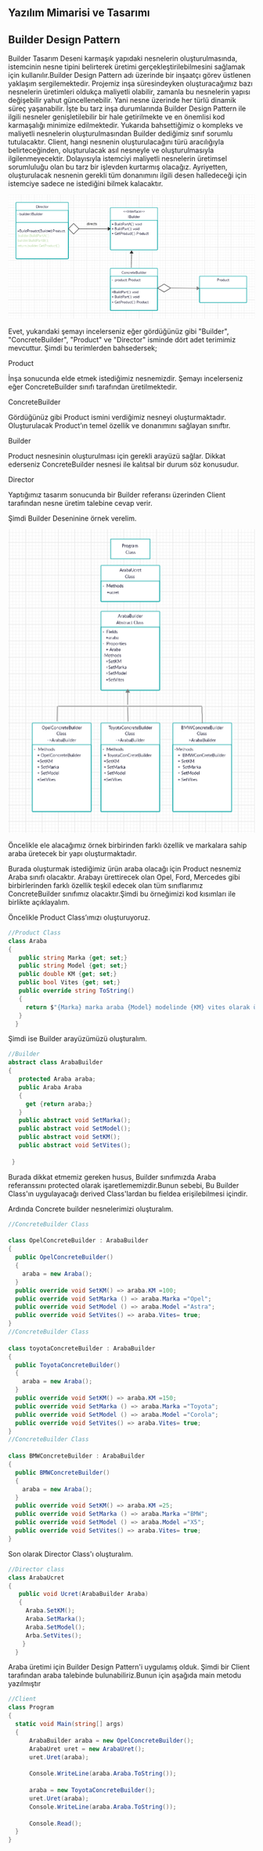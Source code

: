 ## Yazılım Mimarisi ve Tasarımı


## Builder Design Pattern


Builder Tasarım Deseni karmaşık yapıdaki nesnelerin oluşturulmasında, istemcinin nesne tipini belirterek üretimi gerçekleştirilebilmesini sağlamak için kullanılır.Builder Design Pattern adı üzerinde bir inşaatçı görev üstlenen yaklaşım sergilemektedir. Projemiz inşa süresindeyken oluşturacağımız bazı nesnelerin üretimleri oldukça maliyetli olabilir, zamanla bu nesnelerin yapısı değişebilir yahut güncellenebilir. Yani nesne üzerinde her türlü dinamik süreç yaşanabilir. İşte bu tarz inşa durumlarında Builder Design Pattern ile ilgili nesneler genişletilebilir bir hale getirilmekte ve en önemlisi kod karmaşalığı minimize edilmektedir.
Yukarıda bahsettiğimiz o kompleks ve maliyetli nesnelerin oluşturulmasından Builder dediğimiz sınıf sorumlu tutulacaktır. Client, hangi nesnenin oluşturulacağını türü aracılığıyla belirteceğinden, oluşturulacak asıl nesneyle ve oluşturulmasıyla ilgilenmeyecektir. Dolayısıyla istemciyi maliyetli nesnelerin üretimsel sorumluluğu olan bu tarz bir işlevden kurtarmış olacağız. Ayriyetten, oluşturulacak nesnenin gerekli tüm donanımını ilgili desen halledeceği için istemciye sadece ne istediğini bilmek kalacaktır.

![](https://github.com/RukiyeSahin/yazilim-mimarisi-ve-tasarimi-2/blob/master/Builder.png)

Evet, yukarıdaki şemayı incelerseniz eğer gördüğünüz gibi "Builder", "ConcreteBuilder", "Product" ve "Director" isminde dört adet terimimiz mevcuttur. Şimdi bu terimlerden bahsedersek;

Product

İnşa sonucunda elde etmek istediğimiz nesnemizdir. Şemayı incelerseniz eğer ConcreteBuilder sınıfı tarafından üretilmektedir.

ConcreteBuilder

Gördüğünüz gibi Product ismini verdiğimiz nesneyi oluşturmaktadır. Oluşturulacak Product’ın temel özellik ve donanımını sağlayan sınıftır.

Builder

Product nesnesinin oluşturulması için gerekli arayüzü sağlar. Dikkat ederseniz ConcreteBuilder nesnesi ile kalıtsal bir durum söz konusudur.

Director

Yaptığımız tasarım sonucunda bir Builder referansı üzerinden Client tarafından nesne üretim talebine cevap verir.

Şimdi Builder Deseninine örnek verelim.

![](https://github.com/RukiyeSahin/yazilim-mimarisi-ve-tasarimi-2/blob/master/BuilderAraba.png)

Öncelikle ele alacağımız örnek birbirinden farklı özellik ve markalara sahip araba üretecek bir yapı oluşturmaktadır.

Burada oluşturmak istediğimiz ürün araba olacağı için Product nesnemiz Araba sınıfı olacaktır. Arabayı ürettirecek olan Opel, Ford, Mercedes  gibi birbirlerinden farklı özellik teşkil edecek olan tüm sınıflarımız ConcreteBuilder sınıfımız olacaktır.Şimdi bu örneğimizi kod kısımları ile birlikte açıklayalım.

Öncelikle Product Class’ımızı oluşturuyoruz.

```c#
//Product Class
class Araba
{
   public string Marka {get; set;}
   public string Model {get; set;}
   public double KM {get; set;}
   public bool Vites {get; set;}
   public override string ToString()
   {
     return $"{Marka} marka araba {Model} modelinde {KM} vites olarak üretilmiştir.";
   }
  }
   ```

Şimdi ise Builder arayüzümüzü oluşturalım.

```c#
//Builder
abstract class ArabaBuilder
{
   protected Araba araba;
   public Araba Araba 
   {
     get {return araba;}
   }
   public abstract void SetMarka();
   public abstract void SetModel();
   public abstract void SetKM();
   public abstract void SetVites();
   
 }
 ```
 
Burada dikkat etmemiz gereken husus, Builder sınıfımızda Araba referanssını protected olarak işaretlememizdir.Bunun sebebi, Bu Builder Class'ın uygulayacağı derived Class'lardan bu fieldea erişilebilmesi içindir.
 
Ardında Concrete builder nesnelerimizi oluşturalım.

```c#
//ConcreteBuilder Class

class OpelConcreteBuilder : ArabaBuilder
{
  public OpelConcreteBuilder()
  {
    araba = new Araba();
  }
  public override void SetKM() => araba.KM =100;
  public override void SetMarka () => araba.Marka ="Opel";
  public override void SetModel () => araba.Model ="Astra";
  public override void SetVites() => araba.Vites= true;
}
//ConcreteBuilder Class

class toyotaConcreteBuilder : ArabaBuilder
{
  public ToyotaConcreteBuilder()
  {
    araba = new Araba();
  }
  public override void SetKM() => araba.KM =150;
  public override void SetMarka () => araba.Marka ="Toyota";
  public override void SetModel () => araba.Model ="Corola";
  public override void SetVites() => araba.Vites= true;
}
//ConcreteBuilder Class

class BMWConcreteBuilder : ArabaBuilder
{
  public BMWConcreteBuilder()
  {
    araba = new Araba();
  }
  public override void SetKM() => araba.KM =25;
  public override void SetMarka () => araba.Marka ="BMW";
  public override void SetModel () => araba.Model ="X5";
  public override void SetVites() => araba.Vites= true;
}
```
Son olarak Director Class'ı oluşturalım.

```c#
//Director class
class ArabaUcret
{ 
   public void Ucret(ArabaBuilder Araba)
   { 
     Araba.SetKM();
     Araba.SetMarka();
     Araba.SetModel();
     Arba.SetVites();
    }
  }
  ```
  Araba üretimi için Builder Design Pattern'i uygulamış olduk. Şimdi bir Client tarafından araba talebinde bulunabiliriz.Bunun için aşağıda main metodu yazılmıştır
  
  ```c#
  //Client
  class Program
{
    static void Main(string[] args)
    {
        ArabaBuilder araba = new OpelConcreteBuilder();
        ArabaUret uret = new ArabaUret();
        uret.Uret(araba);
 
        Console.WriteLine(araba.Araba.ToString());
 
        araba = new ToyotaConcreteBuilder();
        uret.Uret(araba);
        Console.WriteLine(araba.Araba.ToString());
 
        Console.Read();
    }
}
```
